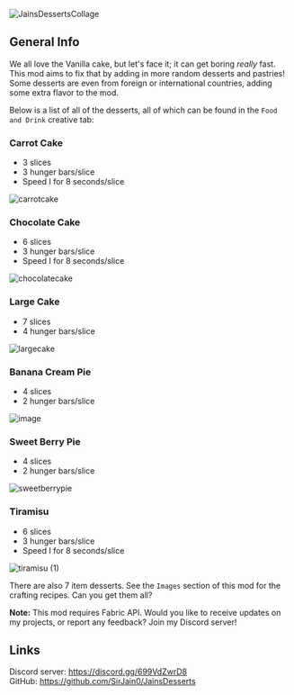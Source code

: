 ![JainsDessertsCollage](https://github.com/SirJain0/JainsDesserts/assets/94301223/f54dca8a-bc2f-4f1d-9b71-55f6d4c91ae6)

## General Info
We all love the Vanilla cake, but let's face it; it can get boring *really* fast. This mod aims to fix that by adding in more random desserts and pastries! Some desserts are even from foreign or international countries, adding some extra flavor to the mod.

Below is a list of all of the desserts, all of which can be found in the `Food and Drink` creative tab:

### Carrot Cake
- 3 slices
- 3 hunger bars/slice
- Speed I for 8 seconds/slice

![carrotcake](https://github.com/SirJain0/JainsDesserts/assets/94301223/2085ce62-59a8-4210-b2d5-d7e231752281)

### Chocolate Cake
- 6 slices
- 3 hunger bars/slice
- Speed I for 8 seconds/slice

![chocolatecake](https://github.com/SirJain0/JainsDesserts/assets/94301223/c4761a54-7e0c-4442-8c46-347f86c4e80a)

### Large Cake
- 7 slices
- 4 hunger bars/slice
  
![largecake](https://github.com/SirJain0/JainsDesserts/assets/94301223/5358b199-6195-4621-bdc6-9c92d0c66658)

### Banana Cream Pie
- 4 slices
- 2 hunger bars/slice

![image](https://media.forgecdn.net/attachments/description/847751/description_5bb351ab-41db-465a-b6f7-c63a9617d60d.png "Banana Cream Pie")

### Sweet Berry Pie
- 4 slices
- 2 hunger bars/slice

![sweetberrypie](https://github.com/SirJain0/JainsDesserts/assets/94301223/d4a93140-d626-4363-83a8-edb995d8223b)

### Tiramisu
- 6 slices
- 3 hunger bars/slice
- Speed I for 8 seconds/slice

![tiramisu (1)](https://github.com/SirJain0/JainsDesserts/assets/94301223/399e37d7-ee36-4600-a8d3-84adcf73c8c6)

There are also 7 item desserts. See the `Images` section of this mod for the crafting recipes. Can you get them all?

**Note:** This mod requires Fabric API.
Would you like to receive updates on my projects, or report any feedback? Join my Discord server!

## Links
Discord server: https://discord.gg/699VdZwrD8
<br>
GitHub: https://github.com/SirJain0/JainsDesserts

